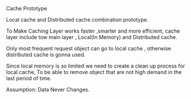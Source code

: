 Cache Prototype

Local cache and Distributed cache combination prototype.

To Make Caching Layer works faster ,smarter and more efficient, cache layer include tow main layer , Local(In Memory) and Distributed cache.

Only most frequent request object can go to local cache , otherwise distributed cache is gonna used.

Since local memory is so limited we need to create a clean up process for local cache, 
To be able to remove object that are not high demand in the last period of time.

Assumption: Data Never Changes.


